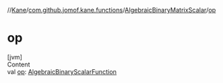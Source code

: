 //[Kane](../../index.md)/[com.github.jomof.kane.functions](../index.md)/[AlgebraicBinaryMatrixScalar](index.md)/[op](op.md)



# op  
[jvm]  
Content  
val [op](op.md): [AlgebraicBinaryScalarFunction](../-algebraic-binary-scalar-function/index.md)  



